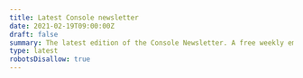 ```yaml
---
title: Latest Console newsletter
date: 2021-02-19T09:00:00Z
draft: false
summary: The latest edition of the Console Newsletter. A free weekly email digest of the best tools and beta releases for developers.
type: latest
robotsDisallow: true
---
```

